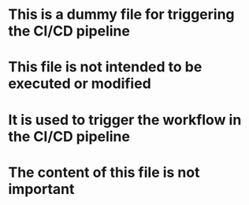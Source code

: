 # This is a dummy file for triggering the CI/CD pipeline
# This file is not intended to be executed or modified
# It is used to trigger the workflow in the CI/CD pipeline
# The content of this file is not important

